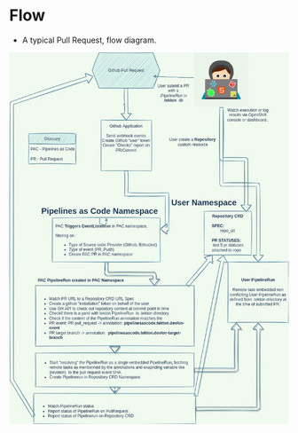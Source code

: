 # Flow

* A typical Pull Request, flow diagram.

![Pipelines as Code - PR Flow](./images/pr-flow.jpg)
